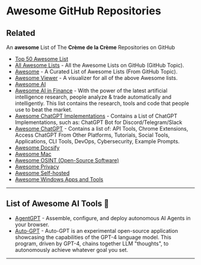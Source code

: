 # Awesome GitHub Repositories

## Related

An **awesome** List of The **Crème de la Crème** Repositories on GitHub
- [Top 50 Awesome List](https://www.trackawesomelist.com/#top-50-awesome-list)
- [All Awesome Lists](https://github.com/topics/awesome) - All the Awesome Lists on GitHub (GitHub Topic).
- [Awesome](https://github.com/sindresorhus/awesome) - A Curated List of Awesome Lists (From GitHub Topic).
- [Awesome Viewer](https://awesome.digitalbunker.dev) - A visualizer for all of the above Awesome lists.
- [Awesome AI](https://github.com/lencx/awesome-ai)
- [Awesome AI in Finance](https://github.com/georgezouq/awesome-ai-in-finance) - With the power of the latest artificial intelligence research, people analyze & trade automatically and intelligently. This list contains the research, tools and code that people use to beat the market.
- [Awesome ChatGPT Implementations](https://github.com/stars/acheong08/lists/awesome-chatgpt) - Contains a List of ChatGPT Implementations, such as: ChatGPT Bot for Discord/Telegram/Slack
- [Awesome ChatGPT](https://github.com/humanloop/awesome-chatgpt) - Contains a list of: API Tools, Chrome Extensions, Access ChatGPT From Other Platforms, Tutorials, Social Tools, Applications, CLI Tools, DevOps, Cybersecurity, Example Prompts.
- [Awesome Docsify](https://github.com/docsifyjs/awesome-docsify)
- [Awesome Mac](https://github.com/jaywcjlove/awesome-mac)
- [Awesome OSINT (Open-Source Software)](https://github.com/jivoi/awesome-osint)
- [Awesome Privacy](https://github.com/pluja/awesome-privacy)
- [Awesome Self-hosted](https://github.com/awesome-selfhosted/awesome-selfhosted)
- [Awesome Windows Apps and Tools](https://github.com/Awesome-Windows/Awesome)

---

## List of Awesome AI Tools 🤖
- [AgentGPT](https://github.com/reworkd/AgentGPT) -  Assemble, configure, and deploy autonomous AI Agents in your browser. 
- [Auto-GPT](https://github.com/Torantulino/Auto-GPT) - Auto-GPT is an experimental open-source application showcasing the capabilities of the GPT-4 language model. This program, driven by GPT-4, chains together LLM "thoughts", to autonomously achieve whatever goal you set.

---

